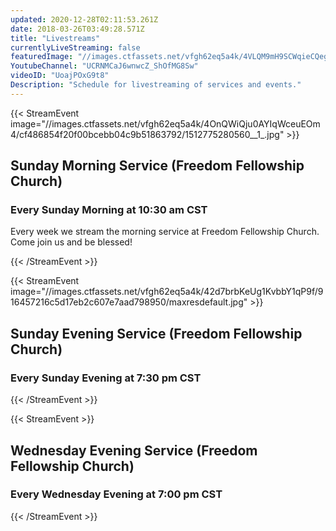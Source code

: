 ```yaml
---
updated: 2020-12-28T02:11:53.261Z
date: 2018-03-26T03:49:28.571Z
title: "Livestreams"
currentlyLiveStreaming: false
featuredImage: "//images.ctfassets.net/vfgh62eq5a4k/4VLQM9mH9SCWqieCQegGwO/e0033ce2e047c6583601b1a4c39790b9/pastor_cris_preaching.jpg"
YoutubeChannel: "UCRNMCaJ6wnwcZ_ShOfMG8Sw"
videoID: "UoajPOxG9t8"
Description: "Schedule for livestreaming of services and events."
---
```

{{< StreamEvent image="//images.ctfassets.net/vfgh62eq5a4k/4OnQWiQju0AYIqWceuEOm4/cf486854f20f00bcebb04c9b51863792/1512775280560__1_.jpg" >}}
## Sunday Morning Service (Freedom Fellowship Church)

### Every Sunday Morning at 10:30 am CST

Every week we stream the morning service at Freedom Fellowship Church. Come join us and be blessed!

{{< /StreamEvent >}}

{{< StreamEvent image="//images.ctfassets.net/vfgh62eq5a4k/42d7brbKeUg1KvbbY1qP9f/916457216c5d17eb2c607e7aad798950/maxresdefault.jpg" >}}
## Sunday Evening Service (Freedom Fellowship Church)

### Every Sunday Evening at 7:30 pm CST

{{< /StreamEvent >}}

{{< StreamEvent >}}

## Wednesday Evening Service (Freedom Fellowship Church)

### Every Wednesday Evening at 7:00 pm CST

{{< /StreamEvent >}}
